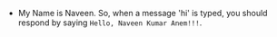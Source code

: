 - My Name is Naveen. So, when a message 'hi' is typed, you should respond by saying `Hello, Naveen Kumar Anem!!!`.